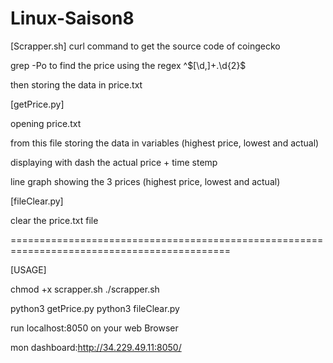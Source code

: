 # Linux-Saison8

[Scrapper.sh]
curl command to get the source code of coingecko 

grep -Po to find the price using the regex ^$[\d,]+.\d{2}$

then storing the data in price.txt

[getPrice.py]

opening price.txt

from this file storing the data in variables (highest price, lowest and actual)

displaying with dash the actual price + time stemp 

line graph showing the 3 prices (highest price, lowest and actual)

[fileClear.py]

clear the price.txt file

============================================================================================

[USAGE]

chmod +x scrapper.sh
./scrapper.sh

python3 getPrice.py
python3 fileClear.py

run localhost:8050 on your web Browser

mon dashboard:http://34.229.49.11:8050/

